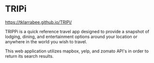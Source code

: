 # TRIPi

https://tklarrabee.github.io/TRIPi/

TRIPPi is a quick reference travel app designed to provide a snapshot of lodging, dining, and entertainment options around your location or anywhere in the world you wish to travel. 

This web application utilizes mapbox, yelp, and zomato API's in order to return its search results.
